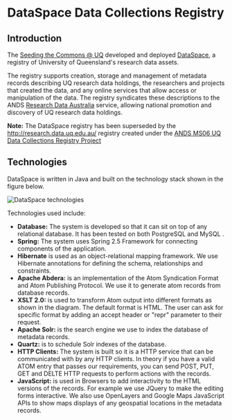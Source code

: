 DataSpace Data Collections Registry
=========

Introduction
------------

The [Seeding the Commons @ UQ](http://www.itee.uq.edu.au/eresearch/projects/ands/stc) developed and deployed [DataSpace](http://dataspace.uq.edu.au/), a registry of University of Queensland's research data assets.

The registry supports creation, storage and management of metadata records describing UQ research data holdings, the researchers and projects that created the data, and any online services that allow access or manipulation of the data.
The registry syndicates these descriptions to the ANDS [Research Data Australia](http://researchdata.ands.org.au/) service, allowing national promotion and discovery of UQ research data holdings.

**Note:** The DataSpace registry has been superseded by the http://research.data.uq.edu.au/ registry created under the [ANDS MS06 UQ Data Collections Registry Project](http://www.itee.uq.edu.au/eresearch/projects/ands/uq-dcr)

Technologies
------------

DataSpace is written in Java and built on the technology stack shown in the figure below. 

![DataSpace technologies](http://www.itee.uq.edu.au/eresearch/filething/get/11061/764px-Dataspace_technology_stack.png)

Technologies used include:
* **Database:** The system is developed so that it can sit on top of any relational database. It has been tested on both PostgreSQL  and MySQL .
* **Spring:** The system uses Spring 2.5 Framework for connecting components of the application. 
* **Hibernate**  is used as an object-relational mapping framework. We use Hibernate annotations for defining the schema, relationships and constraints.
* **Apache Abdera:** is an implementation of the Atom Syndication Format and Atom Publishing Protocol. We use it to generate atom records from database records. 
* **XSLT 2.0:** is used to transform Atom output into different formats as shown in the diagram. The default format is HTML. The user can ask for specific format by adding an accept header or "repr" parameter to their request. 
* **Apache Solr:** is the search engine we use to index the database of metadata records. 
* **Quartz:** is to schedule Solr indexes of the database.
* **HTTP Clients:** The system is built so it is a HTTP service that can be communicated with by any HTTP clients. In theory if you have a valid ATOM entry that passes our requirements, you can send POST, PUT, GET and DELTE HTTP requests to perform actions with the records. 
* **JavaScript:** is used in Browsers to add interactivity to the HTML versions of the records. For example we use JQuery  to make the editing forms interactive. We also use OpenLayers  and Google Maps JavaScript APIs to show maps displays of any geospatial locations in the metadata records.


